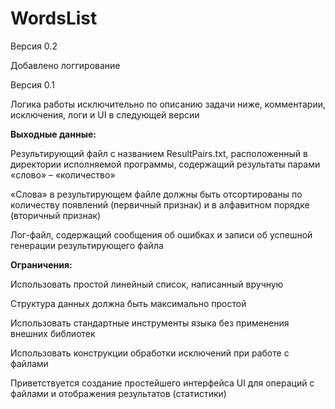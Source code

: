 # WordsList

Версия 0.2

Добавлено логгирование

Версия 0.1

Логика работы исключительно по описанию задачи ниже, комментарии, исключения, логи и UI в следующей версии

**Выходные данные:**

Результирующий файл с названием ResultPairs.txt, расположенный в директории исполняемой программы, содержащий результаты парами «слово» – «количество»

«Слова» в результирующем файле должны быть отсортированы по количеству появлений (первичный признак) и в алфавитном порядке (вторичный признак)

Лог-файл, содержащий сообщения об ошибках и записи об успешной генерации результирующего файла


**Ограничения:**

Использовать простой линейный список, написанный вручную

Структура данных должна быть максимально простой

Использовать стандартные инструменты языка без применения внешних библиотек

Использовать конструкции обработки исключений при работе с файлами

Приветствуется создание простейшего интерфейса UI для операций с файлами и отображения результатов (статистики)

